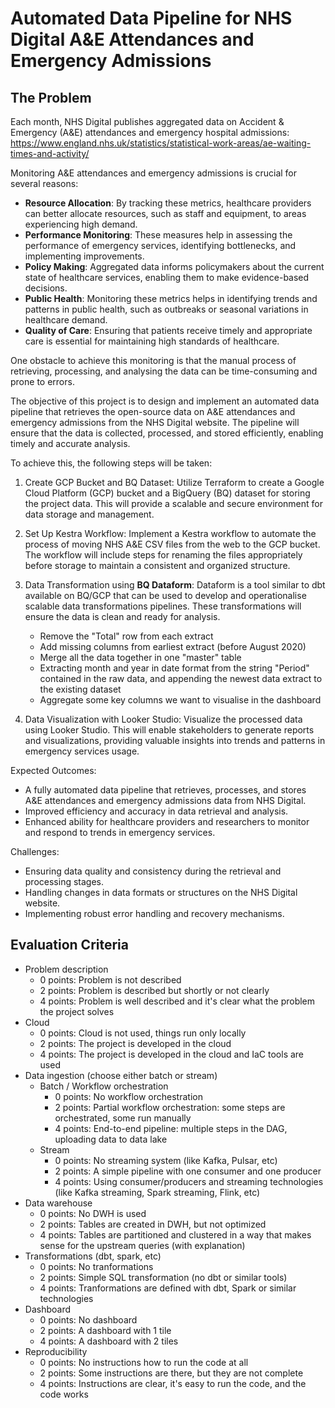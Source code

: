 # Automated Data Pipeline for NHS Digital A&E Attendances and Emergency Admissions


## The Problem
Each month, NHS Digital publishes aggregated data on Accident & Emergency (A&E) attendances and emergency hospital admissions:  https://www.england.nhs.uk/statistics/statistical-work-areas/ae-waiting-times-and-activity/

Monitoring A&E attendances and emergency admissions is crucial for several reasons:
- **Resource Allocation**: By tracking these metrics, healthcare providers can better allocate resources, such as staff and equipment, to areas experiencing high demand.
- **Performance Monitoring**: These measures help in assessing the performance of emergency services, identifying bottlenecks, and implementing improvements.
- **Policy Making**: Aggregated data informs policymakers about the current state of healthcare services, enabling them to make evidence-based decisions.
- **Public Health**: Monitoring these metrics helps in identifying trends and patterns in public health, such as outbreaks or seasonal variations in healthcare demand.
- **Quality of Care**: Ensuring that patients receive timely and appropriate care is essential for maintaining high standards of healthcare.

One obstacle to achieve this monitoring is that the manual process of retrieving, processing, and analysing the data can be time-consuming and prone to errors.

The objective of this project is to design and implement an automated data pipeline that retrieves the open-source data on A&E attendances and emergency admissions from the NHS Digital website. The pipeline will ensure that the data is collected, processed, and stored efficiently, enabling timely and accurate analysis.

To achieve this, the following steps will be taken:
1. Create GCP Bucket and BQ Dataset: Utilize Terraform to create a Google Cloud Platform (GCP) bucket and a BigQuery (BQ) dataset for storing the project data. This will provide a scalable and secure environment for data storage and management.  
2. Set Up Kestra Workflow: Implement a Kestra workflow to automate the process of moving NHS A&E CSV files from the web to the GCP bucket. The workflow will include steps for renaming the files appropriately before storage to maintain a consistent and organized structure.  
3. Data Transformation using **BQ Dataform**: Dataform is a tool similar to dbt available on BQ/GCP that can be used to develop and operationalise scalable data transformations pipelines. These transformations will ensure the data is clean and ready for analysis.  
    - Remove the "Total" row from each extract
    - Add missing columns from earliest extract (before August 2020)
    - Merge all the data together in one "master" table
    - Extracting month and year in date format from the string "Period" contained in the raw data, and appending the newest data extract to the existing dataset
    - Aggregate some key columns we want to visualise in the dashboard

4. Data Visualization with Looker Studio: Visualize the processed data using Looker Studio. This will enable stakeholders to generate reports and visualizations, providing valuable insights into trends and patterns in emergency services usage.  

Expected Outcomes:
- A fully automated data pipeline that retrieves, processes, and stores A&E attendances and emergency admissions data from NHS Digital.
- Improved efficiency and accuracy in data retrieval and analysis.
- Enhanced ability for healthcare providers and researchers to monitor and respond to trends in emergency services.

Challenges:
- Ensuring data quality and consistency during the retrieval and processing stages.
- Handling changes in data formats or structures on the NHS Digital website.
- Implementing robust error handling and recovery mechanisms.

## Evaluation Criteria

* Problem description
    * 0 points: Problem is not described
    * 2 points: Problem is described but shortly or not clearly 
    * 4 points: Problem is well described and it's clear what the problem the project solves
* Cloud
    * 0 points: Cloud is not used, things run only locally
    * 2 points: The project is developed in the cloud
    * 4 points: The project is developed in the cloud and IaC tools are used
* Data ingestion (choose either batch or stream)
    * Batch / Workflow orchestration
        * 0 points: No workflow orchestration
        * 2 points: Partial workflow orchestration: some steps are orchestrated, some run manually
        * 4 points: End-to-end pipeline: multiple steps in the DAG, uploading data to data lake
    * Stream
        * 0 points: No streaming system (like Kafka, Pulsar, etc)
        * 2 points: A simple pipeline with one consumer and one producer
        * 4 points: Using consumer/producers and streaming technologies (like Kafka streaming, Spark streaming, Flink, etc)
* Data warehouse
    * 0 points: No DWH is used
    * 2 points: Tables are created in DWH, but not optimized
    * 4 points: Tables are partitioned and clustered in a way that makes sense for the upstream queries (with explanation)
* Transformations (dbt, spark, etc)
    * 0 points: No tranformations
    * 2 points: Simple SQL transformation (no dbt or similar tools)
    * 4 points: Tranformations are defined with dbt, Spark or similar technologies
* Dashboard
    * 0 points: No dashboard
    * 2 points: A dashboard with 1 tile
    * 4 points: A dashboard with 2 tiles
* Reproducibility
    * 0 points: No instructions how to run the code at all
    * 2 points: Some instructions are there, but they are not complete
    * 4 points: Instructions are clear, it's easy to run the code, and the code works
